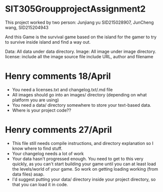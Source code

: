 # SIT305GroupprojectAssignment2

This project worked by two person:
Junjiang yu SID215028907,
JunCheng wang, SID215204943

And this Game is the survival game based on the island for the gamer to try to survive inside island and find a way out.

Data: All data under data directory.
Image: All image under image directory.
license: include all the image source file include URL, author and filename 



# Henry comments 18/April
- You need a licenses.txt and changelog.txt/.md file
- All images should go into an images/ directory (depending on what platform you are using)
- You need a data/ directory somewhere to store your text-based data.
- Where is your project code??

# Henry comments 27/April
- This file still needs compile instructions, and directory explanation so I know where to find stuff.
- Your changelog needs a lot of work
- Your data hasn't progressed enough. You need to get to this very quickly, as you can't start building your game until you can at least load the levels/world of your game. So work on getting loading working (from data files) asap.
- I'd suggest putting your data/ directory inside your project directory, so that you can load it in code.

